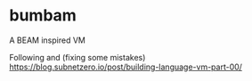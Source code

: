 # bumbam
A BEAM inspired VM

Following and (fixing some mistakes) https://blog.subnetzero.io/post/building-language-vm-part-00/
